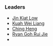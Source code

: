 ### Leaders
* [Jin Kiat Low](mailto:jklow79@yahoo.com)
* [Kuah Wei Liang](mailto:weiliangLOL@gmail.com)
* [Ching Heng](mailto:#)
* [Ryan Goh Rui Jie](mailto:#)
*
